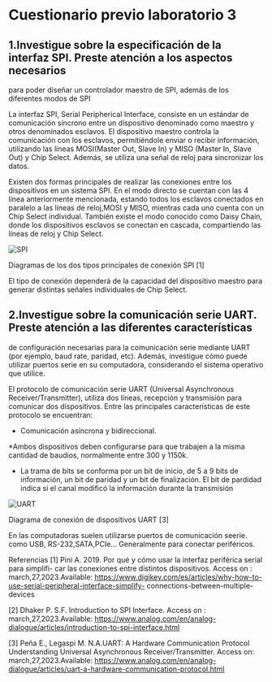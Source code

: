 # Cuestionario previo laboratorio 3
## 1.Investigue sobre la especificación de la interfaz SPI. Preste atención a los aspectos necesarios
para poder diseñar un controlador maestro de SPI, además de los diferentes modos de SPI


 La interfaz SPI, Serial Peripherical Interface, consiste en un estándar de comunicación síncrono entre un dispositivo denominado como maestro y otros denominados esclavos.
 El dispositivo maestro controla la comunicación con los esclavos, permitiéndole enviar o recibir información, utilizando las líneas MOSI(Master Out, Slave In) y MISO (Master In, Slave Out) y Chip Select. Además, se utiliza una señal de reloj para sincronizar los datos.
 
 Existen dos formas principales de realizar las conexiones entre los dispositivos en un sistema SPI. En el modo directo se cuentan con las 4 línea anteriormente mencionada, estando todos los esclavos conectados en paralelo a las líneas de reloj,MOSI y MISO, mientras cada uno cuenta con un Chip Select individual. También existe el modo conocido como Daisy Chain, donde los dispositivos esclavos se conectan en cascada, compartiendo las líneas de reloj y Chip Select.
 
 
 
 ![SPI](https://user-images.githubusercontent.com/99456315/228150246-fd4b7c5e-8697-47f4-a37a-e0d74db4d4f4.jpg)

Diagramas de los dos tipos principales de conexión SPI [1]

El tipo de conexión dependerá de la capacidad del dispositivo maestro para generar distintas señales individuales de Chip Select.

## 2.Investigue sobre la comunicación serie UART. Preste atención a las diferentes características
de configuración necesarias para la comunicación serie mediante UART (por ejemplo, baud
rate, paridad, etc). Además, investigue cómo puede utilizar puertos serie en su computadora,
considerando el sistema operativo que utilice.

El protocolo de comunicación serie UART (Universal Asynchronous Receiver/Transmitter), utiliza dos líneas, recepción y transmisión para comunicar dos dispositivos.
Entre las principales características de este protocolo se encuentran:

* Comunicación asíncrona y bidireccional.

*Ambos dispositivos deben configurarse para que trabajen a la misma cantidad de baudios, normalmente entre 300 y 1150k.

* La trama de bits se conforma por un bit de inicio, de 5 a 9 bits de información, un bit de paridad y un bit de finalización. El bit de pardidad indica si el canal modificó la información durante la transmisión


![UART](https://user-images.githubusercontent.com/99456315/228155548-c59963b4-e956-44c7-9187-098c8393c80f.jpg)

Diagrama de conexión de dispositivos UART [3]

En las computadoras suelen utilizarse puertos de comunicación seerie. como USB, RS-232,SATA,PCIe... Generalmente para conectar periféricos.

Referencias
[1] Pini A. 2019. Por qué y cómo usar la interfaz periférica serial para simplifi-
car las conexiones entre distintos dispositivos. Access on : march,27,2023.Available:
https://www.digikey.com/es/articles/why-how-to-use-serial-peripheral-interface-simplify-
connections-between-multiple-devices

[2] Dhaker P. S.F. Introduction to SPI Interface. Access on : march,27,2023.Available:
https://www.analog.com/en/analog-dialogue/articles/introduction-to-spi-interface.html

[3] Peña E., Legaspi M. N.A.UART: A Hardware Communication Protocol Understanding Universal Asynchronous Receiver/Transmitter. Access on: march,27,2023.Available:
https://www.analog.com/en/analog-dialogue/articles/uart-a-hardware-communication-protocol.html
